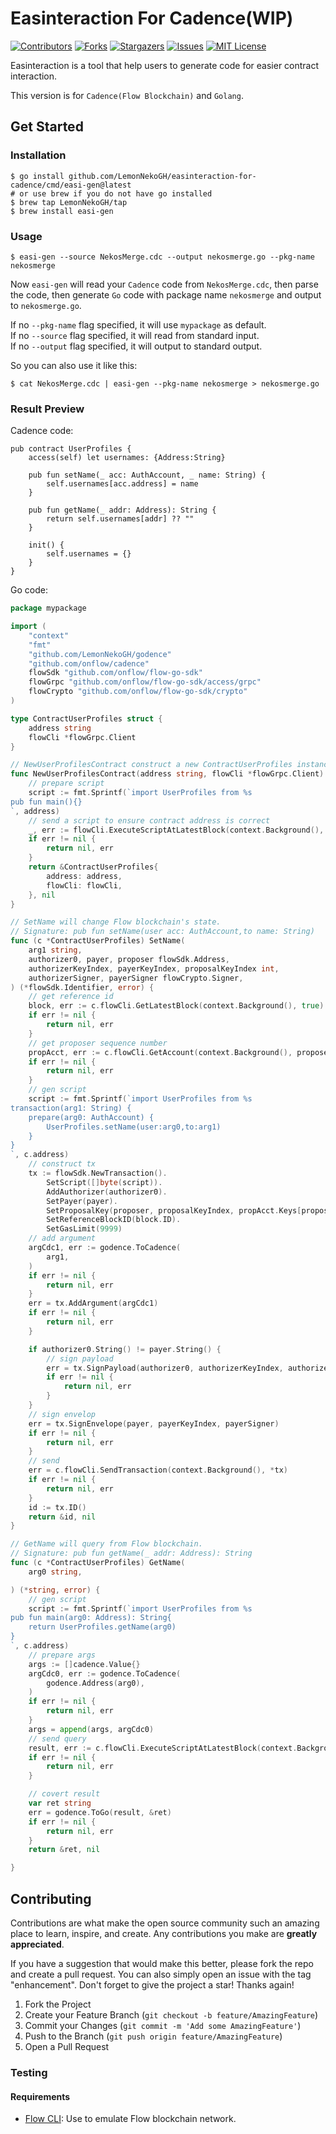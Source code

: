 # Easinteraction For Cadence(WIP)
[![Contributors][contributors-shield]][contributors-url]
[![Forks][forks-shield]][forks-url]
[![Stargazers][stars-shield]][stars-url]
[![Issues][issues-shield]][issues-url]
[![MIT License][license-shield]][license-url]

Easinteraction is a tool that help users to generate code for easier contract interaction.

This version is for `Cadence(Flow Blockchain)` and `Golang`.
## Get Started
### Installation
```shell
$ go install github.com/LemonNekoGH/easinteraction-for-cadence/cmd/easi-gen@latest
# or use brew if you do not have go installed
$ brew tap LemonNekoGH/tap
$ brew install easi-gen
```
### Usage
```shell
$ easi-gen --source NekosMerge.cdc --output nekosmerge.go --pkg-name nekosmerge
```
Now `easi-gen` will read your `Cadence` code from `NekosMerge.cdc`, then parse the code, then generate `Go` code with package name `nekosmerge` and output to `nekosmerge.go`. 

If no `--pkg-name` flag specified, it will use `mypackage` as default.  
If no `--source` flag specified, it will read from standard input.  
If no `--output` flag specified, it will output to standard output.

So you can also use it like this:
```shell
$ cat NekosMerge.cdc | easi-gen --pkg-name nekosmerge > nekosmerge.go
```

### Result Preview
Cadence code:
```cadence
pub contract UserProfiles {
    access(self) let usernames: {Address:String}

    pub fun setName(_ acc: AuthAccount, _ name: String) {
        self.usernames[acc.address] = name
    }

    pub fun getName(_ addr: Address): String {
        return self.usernames[addr] ?? ""
    }

    init() {
        self.usernames = {}
    }
}
```
Go code:

```go
package mypackage

import (
	"context"
	"fmt"
	"github.com/LemonNekoGH/godence"
	"github.com/onflow/cadence"
	flowSdk "github.com/onflow/flow-go-sdk"
	flowGrpc "github.com/onflow/flow-go-sdk/access/grpc"
	flowCrypto "github.com/onflow/flow-go-sdk/crypto"
)

type ContractUserProfiles struct {
	address string
	flowCli *flowGrpc.Client
}

// NewUserProfilesContract construct a new ContractUserProfiles instance.
func NewUserProfilesContract(address string, flowCli *flowGrpc.Client) (*ContractUserProfiles, error) {
	// prepare script
	script := fmt.Sprintf(`import UserProfiles from %s
pub fun main(){}
`, address)
	// send a script to ensure contract address is correct
	_, err := flowCli.ExecuteScriptAtLatestBlock(context.Background(), []byte(script), nil)
	if err != nil {
		return nil, err
	}
	return &ContractUserProfiles{
		address: address,
		flowCli: flowCli,
	}, nil
}

// SetName will change Flow blockchain's state.
// Signature: pub fun setName(user acc: AuthAccount,to name: String)
func (c *ContractUserProfiles) SetName(
	arg1 string,
	authorizer0, payer, proposer flowSdk.Address,
	authorizerKeyIndex, payerKeyIndex, proposalKeyIndex int,
	authorizerSigner, payerSigner flowCrypto.Signer,
) (*flowSdk.Identifier, error) {
	// get reference id
	block, err := c.flowCli.GetLatestBlock(context.Background(), true)
	if err != nil {
		return nil, err
	}
	// get proposer sequence number
	propAcct, err := c.flowCli.GetAccount(context.Background(), proposer)
	if err != nil {
		return nil, err
	}
	// gen script
	script := fmt.Sprintf(`import UserProfiles from %s
transaction(arg1: String) {
    prepare(arg0: AuthAccount) {
        UserProfiles.setName(user:arg0,to:arg1)
    }
}
`, c.address)
	// construct tx
	tx := flowSdk.NewTransaction().
		SetScript([]byte(script)).
		AddAuthorizer(authorizer0).
		SetPayer(payer).
		SetProposalKey(proposer, proposalKeyIndex, propAcct.Keys[proposalKeyIndex].SequenceNumber).
		SetReferenceBlockID(block.ID).
		SetGasLimit(9999)
	// add argument
	argCdc1, err := godence.ToCadence(
		arg1,
	)
	if err != nil {
		return nil, err
	}
	err = tx.AddArgument(argCdc1)
	if err != nil {
		return nil, err
	}

	if authorizer0.String() != payer.String() {
		// sign payload
		err = tx.SignPayload(authorizer0, authorizerKeyIndex, authorizerSigner)
		if err != nil {
			return nil, err
		}
	}
	// sign envelop
	err = tx.SignEnvelope(payer, payerKeyIndex, payerSigner)
	if err != nil {
		return nil, err
	}
	// send
	err = c.flowCli.SendTransaction(context.Background(), *tx)
	if err != nil {
		return nil, err
	}
	id := tx.ID()
	return &id, nil
}

// GetName will query from Flow blockchain.
// Signature: pub fun getName(_ addr: Address): String
func (c *ContractUserProfiles) GetName(
	arg0 string,

) (*string, error) {
	// gen script
	script := fmt.Sprintf(`import UserProfiles from %s
pub fun main(arg0: Address): String{
    return UserProfiles.getName(arg0)
}
`, c.address)
	// prepare args
	args := []cadence.Value{}
	argCdc0, err := godence.ToCadence(
		godence.Address(arg0),
	)
	if err != nil {
		return nil, err
	}
	args = append(args, argCdc0)
	// send query
	result, err := c.flowCli.ExecuteScriptAtLatestBlock(context.Background(), []byte(script), args)
	if err != nil {
		return nil, err
	}

	// covert result
	var ret string
	err = godence.ToGo(result, &ret)
	if err != nil {
		return nil, err
	}
	return &ret, nil

}

```
## Contributing

Contributions are what make the open source community such an amazing place to learn, inspire, and create. Any contributions you make are **greatly appreciated**.

If you have a suggestion that would make this better, please fork the repo and create a pull request. You can also simply open an issue with the tag "enhancement".
Don't forget to give the project a star! Thanks again!

1. Fork the Project
2. Create your Feature Branch (`git checkout -b feature/AmazingFeature`)
3. Commit your Changes (`git commit -m 'Add some AmazingFeature'`)
4. Push to the Branch (`git push origin feature/AmazingFeature`)
5. Open a Pull Request

<!-- MARKDOWN LINKS & IMAGES -->
<!-- https://www.markdownguide.org/basic-syntax/#reference-style-links -->
[contributors-shield]: https://img.shields.io/github/contributors/LemonNekoGH/easinteraction-for-cadence.svg
[contributors-url]: https://github.com/LemonNekoGH/easinteraction-for-cadence/graphs/contributors
[forks-shield]: https://img.shields.io/github/forks/LemonNekoGH/easinteraction-for-cadence.svg
[forks-url]: https://github.com/LemonNekoGH/easinteraction-for-cadence/network/members
[stars-shield]: https://img.shields.io/github/stars/LemonNekoGH/easinteraction-for-cadence.svg
[stars-url]: https://github.com/LemonNekoGH/easinteraction-for-cadence/stargazers
[issues-shield]: https://img.shields.io/github/issues/LemonNekoGH/easinteraction-for-cadence.svg
[issues-url]: https://github.com/LemonNekoGH/easinteraction-for-cadence/issues
[license-shield]: https://img.shields.io/github/license/LemonNekoGH/easinteraction-for-cadence.svg
[license-url]: https://github.com/othneildrew/

### Testing
#### Requirements
- [Flow CLI](https://docs.onflow.org/flow-cli/): Use to emulate Flow blockchain network.
